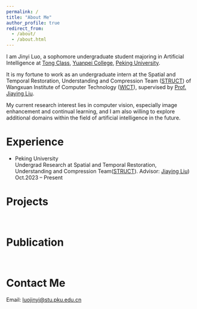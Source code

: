 ```yaml
---
permalink: /
title: "About Me"
author_profile: true
redirect_from: 
  - /about/
  - /about.html
---
```


I am Jinyi Luo, a sophomore undergraduate student majoring in Artificial Intelligence at [Tong Class](https://tongclass.ac.cn/), [Yuanpei College](https://yuanpei.pku.edu.cn/en/), [Peking University](https://www.pku.edu.cn/).

It is my fortune to work as an undergraduate intern at the Spatial and Temporal Restoration, Understanding and Compression Team ([STRUCT](http://39.96.165.147/struct.html)) of Wangxuan Institute of Computer Technology ([WICT](https://www.icst.pku.edu.cn/)), supervised by [Prof. Jiaying Liu](http://39.96.165.147/people/liujiaying.html).

My current research interest lies in computer vision, especially image enhancement and continual learning, and I am also willing to explore additional domains within the field of artificial intelligence in the future.


Experience
======
- Peking University<br>
  Undergrad Research at Spatial and Temporal Restoration, Understanding and Compression Team([STRUCT](http://39.96.165.147/struct.html)). Advisor: [Jiaying Liu](http://39.96.165.147/people/liujiaying.html))<br>
  Oct.2023 – Present


Projects
======
<br>

Publication
======
<br>

Contact Me
======
Email: luojinyi@stu.pku.edu.cn




